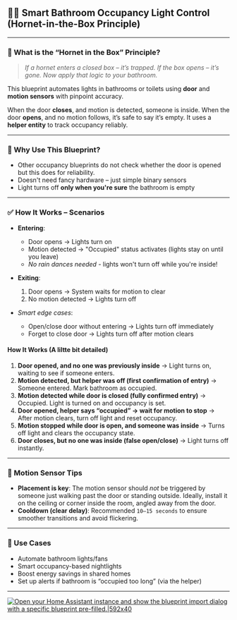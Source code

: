 ## 🚽💡 Smart Bathroom Occupancy Light Control (Hornet-in-the-Box Principle)

---

### 🐝 What is the “Hornet in the Box” Principle?

> *If a hornet enters a closed box – it’s trapped. If the box opens – it’s gone. Now apply that logic to your bathroom.*

This blueprint automates lights in bathrooms or toilets using **door** and **motion sensors** with pinpoint accuracy.

When the door **closes**, and motion is detected, someone is inside. When the door **opens**, and no motion follows, it’s safe to say it’s empty. It uses a **helper entity** to track occupancy reliably.

---

### 🔧 Why Use This Blueprint?

* Other occupancy blueprints do not check whether the door is opened but this does for reliability.
* Doesn't need fancy hardware – just simple binary sensors
* Light turns off **only when you're sure** the bathroom is empty

---

### ✅ How It Works – Scenarios

* **Entering**:
  * Door opens → Lights turn on
  * Motion detected → "Occupied" status activates (lights stay on until you leave)
  * *No rain dances needed* - lights won't turn off while you're inside!
  
* **Exiting**:
  1. Door opens → System waits for motion to clear
  2. No motion detected → Lights turn off
  
* *Smart edge cases*:
    * Open/close door without entering → Lights turn off immediately
    * Forget to close door → Lights turn off after motion clears

#### How It Works (A liltte bit detailed)
1. **Door opened, and no one was previously inside**
→ Light turns on, waiting to see if someone enters.
2. **Motion detected, but helper was off (first confirmation of entry)**
→ Someone entered. Mark bathroom as occupied.
3. **Motion detected while door is closed (fully confirmed entry)**
→ Occupied. Light is turned on and occupancy is set.
4. **Door opened, helper says “occupied” → wait for motion to stop**
→ After motion clears, turn off light and reset occupancy.
5. **Motion stopped while door is open, and someone was inside**
→ Turns off light and clears the occupancy state.
6. **Door closes, but no one was inside (false open/close)**
→ Light turns off instantly.

---

### 🧠 Motion Sensor Tips

* **Placement is key**: The motion sensor should *not* be triggered by someone just walking past the door or standing outside. Ideally, install it on the ceiling or corner inside the room, angled away from the door.
* **Cooldown (clear delay)**: Recommended `10–15 seconds` to ensure smoother transitions and avoid flickering.

---

### 🚀 Use Cases

* Automate bathroom lights/fans
* Smart occupancy-based nightlights
* Boost energy savings in shared homes
* Set up alerts if bathroom is “occupied too long” (via the helper)

---

[![Open your Home Assistant instance and show the blueprint import dialog with a specific blueprint pre-filled.|592x40](https://community-assets.home-assistant.io/original/4X/1/a/1/1a129e306bc6a339cf8a2b9222553254a1909b6f.svg)](https://my.home-assistant.io/redirect/blueprint_import/?blueprint_url=)
